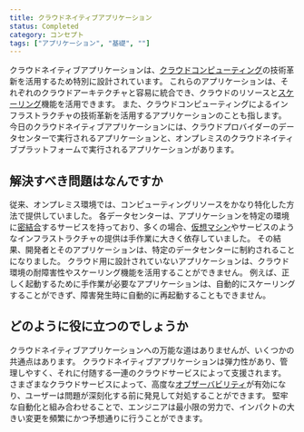 ```yaml
---
title: クラウドネイティブアプリケーション
status: Completed
category: コンセプト
tags: ["アプリケーション", "基礎", ""]
---
```


クラウドネイティブアプリケーションは、[クラウドコンピューティング](/ja/cloud-computing/)の技術革新を活用するため特別に設計されています。
これらのアプリケーションは、それぞれのクラウドアーキテクチャと容易に統合でき、クラウドのリソースと[スケーリング](/ja/scalability/)機能を活用できます。
また、クラウドコンピューティングによるインフラストラクチャの技術革新を活用するアプリケーションのことも指します。
今日のクラウドネイティブアプリケーションには、クラウドプロバイダーのデータセンターで実行されるアプリケーションと、オンプレミスのクラウドネイティブプラットフォームで実行されるアプリケーションがあります。

## 解決すべき問題はなんですか

従来、オンプレミス環境では、コンピューティングリソースをかなり特化した方法で提供していました。
各データセンターは、アプリケーションを特定の環境に[密結合](/ja/tightly-coupled-architecture/)するサービスを持っており、多くの場合、[仮想マシン](/ja/virtual-machine/)やサービスのようなインフラストラクチャの提供は手作業に大きく依存していました。
その結果、開発者とそのアプリケーションは、特定のデータセンターに制約されることになりました。
クラウド用に設計されていないアプリケーションは、クラウド環境の耐障害性やスケーリング機能を活用することができません。
例えば、正しく起動するために手作業が必要なアプリケーションは、自動的にスケーリングすることができず、障害発生時に自動的に再起動することもできません。

## どのように役に立つのでしょうか

クラウドネイティブアプリケーションへの万能な道はありませんが、いくつかの共通点はあります。
クラウドネイティブアプリケーションは弾力性があり、管理しやすく、それに付随する一連のクラウドサービスによって支援されます。
さまざまなクラウドサービスによって、高度な[オブザーバビリティ](/ja/observability/)が有効になり、ユーザーは問題が深刻化する前に発見して対処することができます。
堅牢な自動化と組み合わせることで、エンジニアは最小限の労力で、インパクトの大きい変更を頻繁にかつ予想通りに行うことができます。
